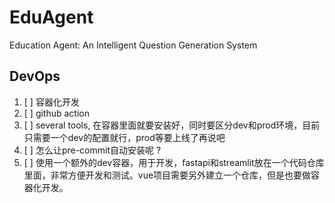 # EduAgent

Education Agent: An Intelligent Question Generation System

## DevOps

1. [ ] 容器化开发
2. [ ] github action
3. [ ] several tools, 在容器里面就要安装好，同时要区分dev和prod环境，目前只需要一个dev的配置就行，prod等要上线了再说吧
4. [ ] 怎么让pre-commit自动安装呢 ?
5. [ ] 使用一个额外的dev容器，用于开发，fastapi和streamlit放在一个代码仓库里面，非常方便开发和测试。vue项目需要另外建立一个仓库，但是也要做容器化开发。

